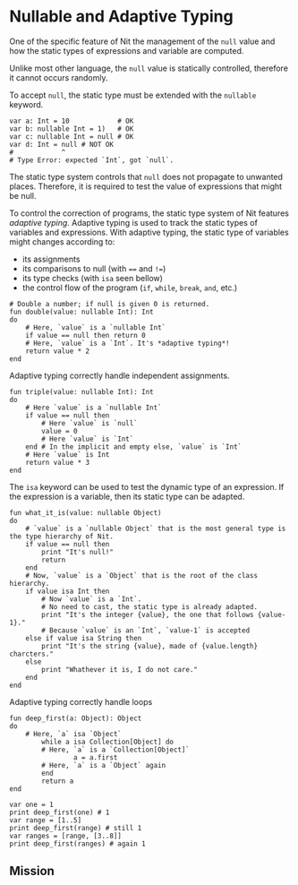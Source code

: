 # Nullable and Adaptive Typing

One of the specific feature of Nit the management of the `null` value and how the static types of expressions and variable are computed.

Unlike most other language, the `null` value is statically controlled, therefore it cannot occurs randomly.

To accept `null`, the static type must be extended with the `nullable` keyword.

~~~nit
var a: Int = 10            # OK
var b: nullable Int = 1)   # OK
var c: nullable Int = null # OK
var d: Int = null # NOT OK
#            ^
# Type Error: expected `Int`, got `null`.
~~~

The static type system controls that `null` does not propagate to unwanted places.
Therefore, it is required to test the value of expressions that might be null.

To control the correction of programs, the static type system of Nit features *adaptive typing*.
Adaptive typing is used to track the static types of variables and expressions.
With adaptive typing, the static type of variables might changes according to:

* its assignments
* its comparisons to null (with `==` and `!=`)
* its type checks (with `isa` seen bellow)
* the control flow of the program (`if`, `while`, `break`, `and`, etc.)

~~~nit
# Double a number; if null is given 0 is returned.
fun double(value: nullable Int): Int
do
	# Here, `value` is a `nullable Int`
	if value == null then return 0
	# Here, `value` is a `Int`. It's *adaptive typing*!
	return value * 2
end
~~~

Adaptive typing correctly handle independent assignments.

~~~nit
fun triple(value: nullable Int): Int
do
	# Here `value` is a `nullable Int`
	if value == null then
		# Here `value` is `null`
		value = 0
		# Here `value` is `Int`
	end # In the implicit and empty else, `value` is `Int`
	# Here `value` is Int
	return value * 3
end
~~~


The `isa` keyword can be used to test the dynamic type of an expression.
If the expression is a variable, then its static type can be adapted.

~~~
fun what_it_is(value: nullable Object)
do
	# `value` is a `nullable Object` that is the most general type is the type hierarchy of Nit.
	if value == null then
		print "It's null!"
		return
	end
	# Now, `value` is a `Object` that is the root of the class hierarchy.
	if value isa Int then
		# Now `value` is a `Int`.
		# No need to cast, the static type is already adapted.
		print "It's the integer {value}, the one that follows {value-1}."
		# Because `value` is an `Int`, `value-1` is accepted
	else if value isa String then
		print "It's the string {value}, made of {value.length} charcters."
	else
		print "Whathever it is, I do not care."
	end
end
~~~

Adaptive typing correctly handle loops

~~~nit
fun deep_first(a: Object): Object
do
	# Here, `a` isa `Object`
        while a isa Collection[Object] do
		# Here, `a` is a `Collection[Object]`
                a = a.first
		# Here, `a` is a `Object` again
        end
        return a 
end

var one = 1
print deep_first(one) # 1
var range = [1..5]
print deep_first(range) # still 1
var ranges = [range, [3..8]]
print deep_first(ranges) # again 1
~~~


## Mission
